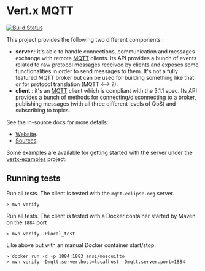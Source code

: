 # Vert.x MQTT

[![Build Status](https://travis-ci.org/vert-x3/vertx-mqtt.svg?branch=master)](https://travis-ci.org/vert-x3/vertx-mqtt)

This project provides the following two different components :

* **server** : it's able to handle connections, communication and messages exchange with remote [MQTT](http://mqtt.org/) clients.
Its API provides a bunch of events related to raw protocol messages received by clients and exposes some functionalities in order to send messages to them.
It's not a fully featured MQTT broker but can be used for building something like that or for protocol translation (MQTT <--> ?).
* **client** : it's an [MQTT](http://mqtt.org/) client which is compliant with the 3.1.1 spec. Its API provides a bunch of methods
for connecting/disconnecting to a broker, publishing messages (with all three different levels of QoS) and subscribing to topics.

See the in-source docs for more details:
- [Website](http://vertx.io/docs/#mqtt).
- [Sources](src/main/asciidoc/index.adoc).

Some examples are available for getting started with the server under the [vertx-examples](https://github.com/vert-x3/vertx-examples/tree/master/mqtt-examples) project.

## Running tests

Run all tests. The client is tested with the `mqtt.eclipse.org` server.

```
> mvn verify
```

Run all tests. The client is tested with a Docker container started by Maven on the `1884` port

```
> mvn verify -Plocal_test
```

Like above but with an manual Docker container start/stop.

```
> docker run -d -p 1884:1883 ansi/mosquitto
> mvn verify -Dmqtt.server.host=localhost -Dmqtt.server.port=1884
```
